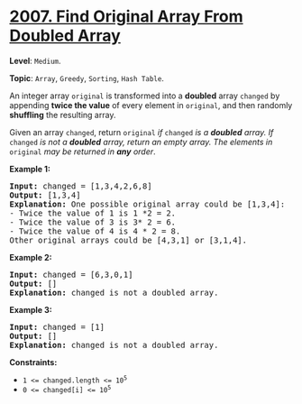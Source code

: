# [2007. Find Original Array From Doubled Array](https://leetcode.com/problems/find-original-array-from-doubled-array/)

**Level**: `Medium`.

**Topic**: `Array`, `Greedy`, `Sorting`, `Hash Table`.

An integer array <code>original</code> is transformed into a <strong>doubled</strong> array <code>changed</code> by appending <strong>twice the value</strong> of every element in <code>original</code>, and then randomly <strong>shuffling</strong> the resulting array.

Given an array <code>changed</code>, return <code>original</code><em> if </em><code>changed</code><em> is a <strong>doubled</strong> array. If </em><code>changed</code><em> is not a <strong>doubled</strong> array, return an empty array. The elements in</em> <code>original</code> <em>may be returned in <strong>any</strong> order</em>.

<strong>Example 1:</strong>

<pre><strong>Input:</strong> changed = [1,3,4,2,6,8]
<strong>Output:</strong> [1,3,4]
<strong>Explanation:</strong> One possible original array could be [1,3,4]:
- Twice the value of 1 is 1 *2 = 2.
- Twice the value of 3 is 3* 2 = 6.
- Twice the value of 4 is 4 * 2 = 8.
Other original arrays could be [4,3,1] or [3,1,4].
</pre>

<strong>Example 2:</strong>

<pre><strong>Input:</strong> changed = [6,3,0,1]
<strong>Output:</strong> []
<strong>Explanation:</strong> changed is not a doubled array.
</pre>

<strong>Example 3:</strong>

<pre><strong>Input:</strong> changed = [1]
<strong>Output:</strong> []
<strong>Explanation:</strong> changed is not a doubled array.
</pre>

<strong>Constraints:</strong>

<ul>
 <li><code>1 &lt;= changed.length &lt;= 10<sup>5</sup></code></li>
 <li><code>0 &lt;= changed[i] &lt;= 10<sup>5</sup></code></li>
</ul>

